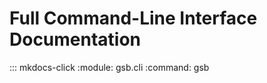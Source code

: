 # Full Command-Line Interface Documentation

::: mkdocs-click
    :module: gsb.cli
    :command: gsb


<!--Leave the above two lines blank: https://github.com/DataDog/mkdocs-click/issues/50-->
